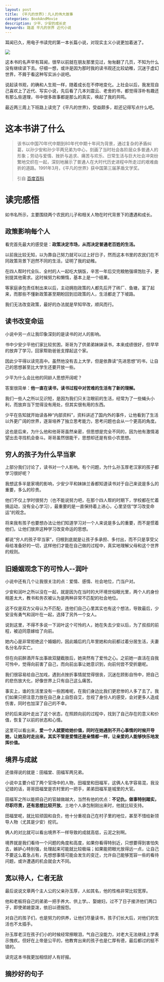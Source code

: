 ```yaml
---
layout: post
title: 《平凡的世界》：凡人的伟大故事
categories: BookAndMovie
description: 少平、少安的成长史
keywords: 路遥 平凡的世界 近代小说
---
```


耳闻已久，用电子书读完的第一本长篇小说，对现实主义小说更加着迷了。

![](https://timgsa.baidu.com/timg?image&quality=80&size=b9999_10000&sec=1522771162844&di=e2d25b6b482d440fd84b5783644fe9de&imgtype=jpg&src=http%3A%2F%2Fimg1.imgtn.bdimg.com%2Fit%2Fu%3D684518216%2C3816253733%26fm%3D214%26gp%3D0.jpg)


这本书的名声早有耳闻，很早以前就在朋友那里见过，匆匆翻了几页，不知为什么没有继续读下去。仔细一想，或许是因为那时我的读书观还比较幼稚，沉迷于虚幻世界，不屑于看这种写实派小说吧。


说起读书观，的确和人生观一样，随着成长在不停地变化。上社会以后，我发现自己喜欢上了近代、写实小说，先后看了几本刘震云、老舍的书，都觉得淳朴有趣还有那么些道理，书中很多故事都是那么的真实，唤起了我的共鸣。

最近两三周上下班路上读完了《平凡的世界》，受益颇多，趁还记得写点什么吧。

# 这本书讲了什么

>该书以中国70年代中期到80年代中期十年间为背景，通过复杂的矛盾纠葛，以孙少安和孙少平两兄弟为中心，刻画了当时社会各阶层众多普通人的形象；劳动与爱情、挫折与追求、痛苦与欢乐、日常生活与巨大社会冲突纷繁地交织在一起，深刻地展示了普通人在大时代历史进程中所走过的艰难曲折的道路。1991年3月，《平凡的世界》获中国第三届茅盾文学奖。
> 
> 引自 [百度百科](https://baike.baidu.com/item/%E5%B9%B3%E5%87%A1%E7%9A%84%E4%B8%96%E7%95%8C/166)


# 读完感悟


如书名所示，主要围绕两个农民的儿子和相关人物在时代背景下的遭遇和成长。

## 政策影响每个人

看完首先最大的感受是：**政策决定市场，从而决定普通老百姓的生活。**

以前我比较无知，以为靠自己努力就可以过上好日子，然而这本书里的农民们在不同政策背景下迥然不同的生活，证明了我的幼稚。

在四人帮时代全队、全村的人一起吃大锅饭，辛苦一年后交完粮勉强填饱肚子，更别提其他需求。这时候努力和懒惰，基本上是一个结果。

等家庭承包责任制出来以后，主动拥抱政策的人都先后开了砖厂、鱼塘，富了起来，而那些不懂新政策甚至期盼回到旧政策的人，生活都走了下坡路。

我们无法改变政策，最好的办法就是早知早改，顺风而行。


## 读书改变命运


小说中另一点让我印象深刻的是读书的对人的影响。

书中少安少平他们家比较贫困，哥哥为了供弟弟妹妹读书，本来成绩很好，但早早的放弃了学习，回家帮助爸爸支撑起这个家。

因此少平得以读完高中。虽然他没有去上大学，但是依靠读“先进思想”的书，让自己的思想甚至比大学生还要开放一些。

少平为什么会比他的同龄人思想开阔呢？

答案很简单：**他一直在读书，读书过程中对苦难的生活有了新的理解。**

我们一些人之所以见识短，是因为我们只关注眼前的生活，经常为了一些蝇头小利，而放弃当下觉得没有用处，但其实很有用的东西。

少平在告知就开始读各种“内部资料”，资料讲述了国内外的事件，让他看到了生活以外更广阔的世界，逐渐培养了独立思考能力，思考问题也会从一个更高的角度。

这也是后来，为什么他和他哥哥虽然亲密，但思想是完全不同的，因为他有激情渴望出去寻找机会奋斗。哥哥虽然很能干，思想却还是有些小农思想。

## 穷人的孩子为什么早当家

上部分我们讨论了，读书对一个人影响。有个问题，为什么孙玉厚老汉家的孩子都学习很好呢？

我想这多半是家境的影响，少安少平和妹妹兰香都知道读书对于自己来说是多么的重要，多么的珍贵。

他们不仅上学时很努力（也不能说努力吧，在那个四人帮的时期下，学校都在忙着搞运动，没有全心学习），最重要的是一直保持着上进心，心里坚信“学习改变命运”的观念。

将来我有孩子也要想办法让他们知道学习对一个人来说是多么的重要，而不是惯着他们，让他们放弃这种学习改变命运的思想。

都说“穷人的孩子早当家”，归根到底就是让孩子多承担、多付出，而不只是享受父母给准备好的一切，这样他们才能在自己做的过程中，真实地理解父母和这个世界的规则。

## 旧婚姻观念下的可怜人--润叶

小说中还有几个让我很关注的点：爱情、感情、社会地位，门当户对。

少安和润叶之所以没在一起，就是因为在当时的大环境世俗眼光里，两个人的身份相差太大，教书和务农被认为是两种非常不匹配的社会地位。

这不仅是双方父母认为不匹配，连他们自己心里其实也有这个想法，导致最后，少安没有勇气和润叶在一起，选择了另外一个女人。

说到这里，不得不多说一下润叶这个可怜的人，她在失去少安以后，为了叔叔的前程，被迫同意嫁给了向前。

她内心是非常拒绝这个婚姻的，因此婚后的几年里她和向前都过着分居生活，夫妻名分名存实亡。

但在向前醉酒开车出事故双腿截肢后，她突然有了爱怜之心。之前她一直活在自我可怜中，觉得向前害了自己，而向前出事让她意识到，向前何尝不受折磨呢。

我们很容易给自己加戏，遇到点挫折事情就觉得很丧，沉迷在顾影自怜中，把自己的悲伤放大化，好像世界上只有自己这么痛苦。

事实上，谁的生活里没有一些困难呢，在我们身边比我们更悲惨的人多了去了。我们如果只把注意力放在自己身上自怨自艾，忽视了身份人的感受，会对更多人造成伤害，同时也加深了自己的不幸。

好的后来润叶走出了这个状态，在照顾向前的过程中，找到了自己存在的意义和价值，恢复了以前的状态和心情。

这里可以看出来，**爱一个人就要给她价值，同时在她遇到不开心事情的时候开导她，让她及时走出来。其实不管是爱情还是亲情都一样，让亲爱的人能够快乐地发挥价值。**

## 境界与成就

还值得说的就是：田福堂、田福军两兄弟。

小说中主要介绍了两个官场中的人物，田福堂和田福军，这俩人名字容易混，我没记错的话，哥哥田福堂是农村里的一把手，弟弟田福军是城里的大官。

田福军之所以能把自己的官越做越大，当然有他的优点：**不记仇，做事特别踏实，尽职尽责，还有思想比较开放**。土地个人承包制刚出来时，他就比较支持。

田福堂呢，就比较顽固和自负，他十分重视自己在村子里的地位，甚至不惜给新领导人物（尤其是少安）挖坑。

俩人的对比就可以看出境界不一样导致的成就高低，云泥之别啊。

境界就是我们看待一个问题的角度和高度，如果你看得特别近，只想要得到害怕失去，嫉妒心特别强，处理起来可能就比较极端；如果能把眼光放得远一点，让自己不要这么着急占有，先想想事情可能会发生的变迁，允许自己能够宽容一些的看待问题，或许遭遇的机会就会大不同。

## 宽以待人，仁者无敌

最后说说文章两个主人公的父亲孙玉厚，人如其名，他的性格非常比较宽厚。

他和老板将自己的弟弟一把手养大、供上学。、娶媳妇，过不了日子接济他们两口子，即使弟媳耍泼，依旧以德报怨。

对自己的孩子们，也是努力的供养，让他们尽量读书，孩子们长大后，对他们的生活也不太插手。

孙玉厚老汉在孩子们小的时候经常擦眼泪，气自己没能力，对老大无法继续上学表示愧疚。但好在上帝是公平的，他教育出来的孩子也是仁厚有德，最后都过的挺不错的。

读完这本书我更加相信好人有好报。

## 摘抄好的句子